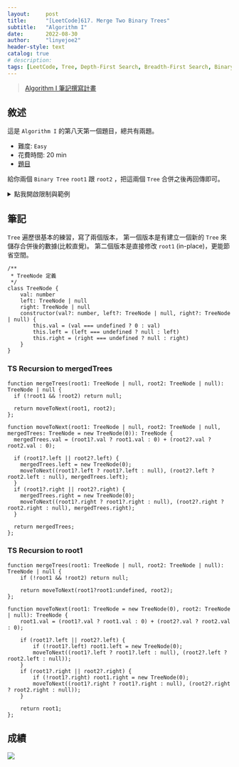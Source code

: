 ```yaml
---
layout:     post
title:      "[LeetCode]617. Merge Two Binary Trees"
subtitle:   "Algorithm I"
date:       2022-08-30
author:     "linyejoe2"
header-style: text
catalog: true
# description: 
tags: [LeetCode, Tree, Depth-First Search, Breadth-First Search, Binary Tree]
---
```


>[Algorithm I 筆記撰寫計畫](https://linyejoe2.github.io/2022/06/13/leetcode/Data%20Structure/Data%20Structure%20I/Starting-write-Algorithm-I-Note/)

## 敘述

這是 `Algorithm I` 的第八天第一個題目，總共有兩題。

+ 難度: `Easy`
+ 花費時間: 20 min
+ [題目](https://leetcode.com/problems/merge-two-binary-trees/)

給你兩個 `Binary Tree` `root1` 跟 `root2` ，把這兩個 `Tree` 合併之後再回傳即可。

<!--more-->

<details><summary>點我開啟限制與範例</summary>
    <pre>

**限制:**

+ `m == grid.length`
+ `n == grid[i].length`
+ `1 <= m, n <= 50`
+ `grid[i][j]` is either `0` or `1`.

**Example 1:**

![example-1-jpg](https://assets.leetcode.com/uploads/2021/02/05/merge.jpg)

```=
Input: root1 = [1,3,2,5], root2 = [2,1,3,null,4,null,7]
Output: [3,4,5,5,4,null,7]
```

**Example 2:**

```=
Input: root1 = [1], root2 = [1,2]
Output: [2,2]
```

</pre></details>

## 筆記

`Tree` 遍歷很基本的練習，寫了兩個版本，
第一個版本是有建立一個新的 `Tree` 來儲存合併後的數據(比較直覺)。
第二個版本是直接修改 `root1` (in-place)，更能節省空間。

```TS=
/**
 * TreeNode 定義
 */
class TreeNode {
    val: number
    left: TreeNode | null
    right: TreeNode | null
    constructor(val?: number, left?: TreeNode | null, right?: TreeNode | null) {
        this.val = (val === undefined ? 0 : val)
        this.left = (left === undefined ? null : left)
        this.right = (right === undefined ? null : right)
    }
}
```

### TS Recursion to mergedTrees

```TS=
function mergeTrees(root1: TreeNode | null, root2: TreeNode | null): TreeNode | null {
  if (!root1 && !root2) return null;

  return moveToNext(root1, root2);
};

function moveToNext(root1: TreeNode | null, root2: TreeNode | null, mergedTrees: TreeNode = new TreeNode(0)): TreeNode {
  mergedTrees.val = (root1?.val ? root1.val : 0) + (root2?.val ? root2.val : 0);

  if (root1?.left || root2?.left) {
    mergedTrees.left = new TreeNode(0);
    moveToNext((root1?.left ? root1?.left : null), (root2?.left ? root2.left : null), mergedTrees.left);
  }
  if (root1?.right || root2?.right) {
    mergedTrees.right = new TreeNode(0);
    moveToNext((root1?.right ? root1?.right : null), (root2?.right ? root2.right : null), mergedTrees.right);
  }

  return mergedTrees;
};
```

### TS Recursion to root1

```TS=
function mergeTrees(root1: TreeNode | null, root2: TreeNode | null): TreeNode | null {
    if (!root1 && !root2) return null;

    return moveToNext(root1?root1:undefined, root2);
};

function moveToNext(root1: TreeNode = new TreeNode(0), root2: TreeNode | null): TreeNode {
    root1.val = (root1?.val ? root1.val : 0) + (root2?.val ? root2.val : 0);

    if (root1?.left || root2?.left) {
        if (!root1?.left) root1.left = new TreeNode(0);
        moveToNext((root1?.left ? root1?.left : null), (root2?.left ? root2.left : null));
    }
    if (root1?.right || root2?.right) {
        if (!root1?.right) root1.right = new TreeNode(0);
        moveToNext((root1?.right ? root1?.right : null), (root2?.right ? root2.right : null));
    }

    return root1;
};
```

## 成績

![](https://i.imgur.com/kxv7HLR.png)

<details style='display:none;'><summary>點我開啟舊寫法/失敗寫法</summary>
<pre>

</pre></details>

<!-- ##### 參考資料 -->